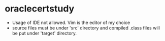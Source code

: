 oraclecertstudy
===============
- Usage of IDE not allowed. Vim is the editor of my choice
- source files must be under 'src' directory and compiled .class files will be put under 'target' directory.
